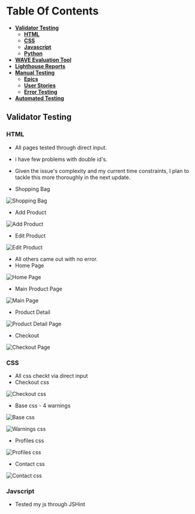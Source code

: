 # **Table Of Contents**

* [**Validator Testing**](#validator-testing)
  * [**HTML**](#html)
  * [**CSS**](#css)
  * [**Javascript**](#javascript)
  * [**Python**](#python)
* [**WAVE Evaluation Tool**](#wave-evaluation-tool)
* [**Lighthouse Reports**](#lighthouse-reports)
* [**Manual Testing**](#manual-testing)
  * [**Epics**](#epics)
  * [**User Stories**](#user-stories)
  * [**Error Testing**](#error-testing)
* [**Automated Testing**](#automated-testing)


## Validator Testing
### HTML
- All pages tested through direct input.
- i have few problems with double id's.
- Given the issue's complexity and my current time constraints, I plan to tackle this more thoroughly in the next update.

- Shopping Bag

![Shopping Bag](documentation/testing/bag_html.png)

- Add Product

![Add Product](documentation/testing/addproduct_html.png)

- Edit Product

![Edit Product](documentation/testing/editproduct_html.png)

- All others came out with no error.
- Home Page

![Home Page](documentation/testing/home_html.png)

- Main Product Page

![Main Page](documentation/testing/main_html.png)

- Product Detail

![Product Detail Page](documentation/testing/detail_html.png)

- Checkout

![Checkout Page](documentation/testing/checkout_html.png)


### CSS
- All css checkt via direct input
- Checkout css

![Checkout css](documentation/testing/checkout_css.png)

- Base css - 4 warnings

![Base css](documentation/testing/base_css.png)

![Warnings css](documentation/testing/warning_css.png)

- Profiles css

![Profiles css](documentation/testing/profiles_css.png)

- Contact css

![Contact css](documentation/testing/profiles_css.png)


### Javscript
- Tested my js through JSHint